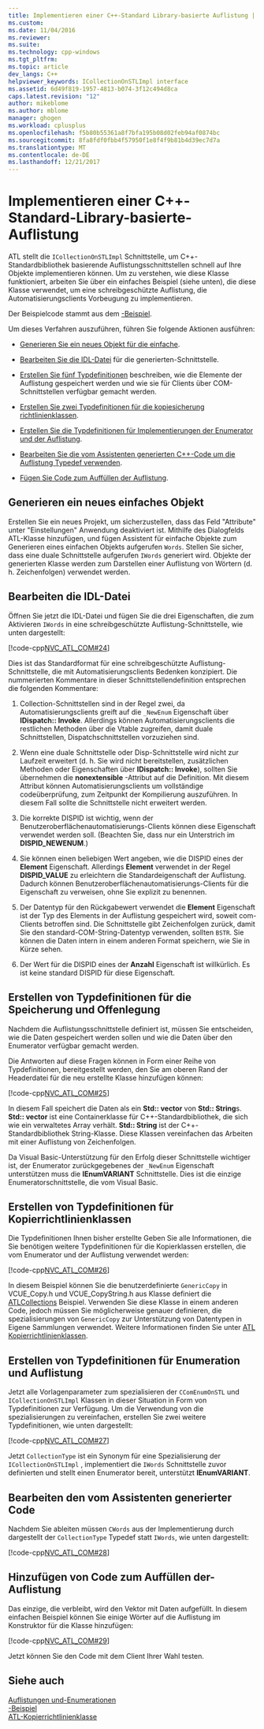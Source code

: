 ```yaml
---
title: Implementieren einer C++-Standard Library-basierte Auflistung | Microsoft Docs
ms.custom: 
ms.date: 11/04/2016
ms.reviewer: 
ms.suite: 
ms.technology: cpp-windows
ms.tgt_pltfrm: 
ms.topic: article
dev_langs: C++
helpviewer_keywords: ICollectionOnSTLImpl interface
ms.assetid: 6d49f819-1957-4813-b074-3f12c494d8ca
caps.latest.revision: "12"
author: mikeblome
ms.author: mblome
manager: ghogen
ms.workload: cplusplus
ms.openlocfilehash: f5b80b55361a8f7bfa195b08d02feb94af0874bc
ms.sourcegitcommit: 8fa8fdf0fbb4f57950f1e8f4f9b81b4d39ec7d7a
ms.translationtype: MT
ms.contentlocale: de-DE
ms.lasthandoff: 12/21/2017
---
```

# <a name="implementing-a-c-standard-library-based-collection"></a>Implementieren einer C++-Standard-Library-basierte-Auflistung
ATL stellt die `ICollectionOnSTLImpl` Schnittstelle, um C++-Standardbibliothek basierende Auflistungsschnittstellen schnell auf Ihre Objekte implementieren können. Um zu verstehen, wie diese Klasse funktioniert, arbeiten Sie über ein einfaches Beispiel (siehe unten), die diese Klasse verwendet, um eine schreibgeschützte Auflistung, die Automatisierungsclients Vorbeugung zu implementieren.  
  
 Der Beispielcode stammt aus dem [-Beispiel](../visual-cpp-samples.md).  
  
 Um dieses Verfahren auszuführen, führen Sie folgende Aktionen ausführen:  
  
-   [Generieren Sie ein neues Objekt für die einfache](#vccongenerating_an_object).  
  
-   [Bearbeiten Sie die IDL-Datei](#vcconedit_the_idl) für die generierten-Schnittstelle.  
  
-   [Erstellen Sie fünf Typdefinitionen](#vcconstorage_and_exposure_typedefs) beschreiben, wie die Elemente der Auflistung gespeichert werden und wie sie für Clients über COM-Schnittstellen verfügbar gemacht werden.  
  
-   [Erstellen Sie zwei Typdefinitionen für die kopiesicherung richtlinienklassen](#vcconcopy_classes).  
  
-   [Erstellen Sie die Typdefinitionen für Implementierungen der Enumerator und der Auflistung](#vcconenumeration_and_collection).  
  
-   [Bearbeiten Sie die vom Assistenten generierten C++-Code um die Auflistung Typedef verwenden](#vcconedit_the_generated_code).  
  
-   [Fügen Sie Code zum Auffüllen der Auflistung](#vcconpopulate_the_collection).  
  
##  <a name="vccongenerating_an_object"></a>Generieren ein neues einfaches Objekt  
 Erstellen Sie ein neues Projekt, um sicherzustellen, dass das Feld "Attribute" unter "Einstellungen" Anwendung deaktiviert ist. Mithilfe des Dialogfelds ATL-Klasse hinzufügen, und fügen Assistent für einfache Objekte zum Generieren eines einfachen Objekts aufgerufen `Words`. Stellen Sie sicher, dass eine duale Schnittstelle aufgerufen `IWords` generiert wird. Objekte der generierten Klasse werden zum Darstellen einer Auflistung von Wörtern (d. h. Zeichenfolgen) verwendet werden.  
  
##  <a name="vcconedit_the_idl"></a>Bearbeiten die IDL-Datei  
 Öffnen Sie jetzt die IDL-Datei und fügen Sie die drei Eigenschaften, die zum Aktivieren `IWords` in eine schreibgeschützte Auflistung-Schnittstelle, wie unten dargestellt:  
  
 [!code-cpp[NVC_ATL_COM#24](../atl/codesnippet/cpp/implementing-an-stl-based-collection_1.idl)]  
  
 Dies ist das Standardformat für eine schreibgeschützte Auflistung-Schnittstelle, die mit Automatisierungsclients Bedenken konzipiert. Die nummerierten Kommentare in dieser Schnittstellendefinition entsprechen die folgenden Kommentare:  
  
1.  Collection-Schnittstellen sind in der Regel zwei, da Automatisierungsclients greift auf die `_NewEnum` Eigenschaft über **IDispatch:: Invoke**. Allerdings können Automatisierungsclients die restlichen Methoden über die Vtable zugreifen, damit duale Schnittstellen, Dispatchschnittstellen vorzuziehen sind.  
  
2.  Wenn eine duale Schnittstelle oder Disp-Schnittstelle wird nicht zur Laufzeit erweitert (d. h. Sie wird nicht bereitstellen, zusätzlichen Methoden oder Eigenschaften über **IDispatch:: Invoke**), sollten Sie übernehmen die **nonextensible** -Attribut auf die Definition. Mit diesem Attribut können Automatisierungsclients um vollständige codeüberprüfung, zum Zeitpunkt der Kompilierung auszuführen. In diesem Fall sollte die Schnittstelle nicht erweitert werden.  
  
3.  Die korrekte DISPID ist wichtig, wenn der Benutzeroberflächenautomatisierungs-Clients können diese Eigenschaft verwendet werden soll. (Beachten Sie, dass nur ein Unterstrich im **DISPID_NEWENUM**.)  
  
4.  Sie können einen beliebigen Wert angeben, wie die DISPID eines der **Element** Eigenschaft. Allerdings **Element** verwendet in der Regel **DISPID_VALUE** zu erleichtern die Standardeigenschaft der Auflistung. Dadurch können Benutzeroberflächenautomatisierungs-Clients für die Eigenschaft zu verweisen, ohne Sie explizit zu benennen.  
  
5.  Der Datentyp für den Rückgabewert verwendet die **Element** Eigenschaft ist der Typ des Elements in der Auflistung gespeichert wird, soweit com-Clients betroffen sind. Die Schnittstelle gibt Zeichenfolgen zurück, damit Sie den standard-COM-String-Datentyp verwenden, sollten `BSTR`. Sie können die Daten intern in einem anderen Format speichern, wie Sie in Kürze sehen.  
  
6.  Der Wert für die DISPID eines der **Anzahl** Eigenschaft ist willkürlich. Es ist keine standard DISPID für diese Eigenschaft.  
  
##  <a name="vcconstorage_and_exposure_typedefs"></a>Erstellen von Typdefinitionen für die Speicherung und Offenlegung  
 Nachdem die Auflistungsschnittstelle definiert ist, müssen Sie entscheiden, wie die Daten gespeichert werden sollen und wie die Daten über den Enumerator verfügbar gemacht werden.  
  
 Die Antworten auf diese Fragen können in Form einer Reihe von Typdefinitionen, bereitgestellt werden, den Sie am oberen Rand der Headerdatei für die neu erstellte Klasse hinzufügen können:  
  
 [!code-cpp[NVC_ATL_COM#25](../atl/codesnippet/cpp/implementing-an-stl-based-collection_2.h)]  
  
 In diesem Fall speichert die Daten als ein **Std:: vector** von **Std:: String**s. **Std:: vector** ist eine Containerklasse für C++-Standardbibliothek, die sich wie ein verwaltetes Array verhält. **Std:: String** ist der C++-Standardbibliothek String-Klasse. Diese Klassen vereinfachen das Arbeiten mit einer Auflistung von Zeichenfolgen.  
  
 Da Visual Basic-Unterstützung für den Erfolg dieser Schnittstelle wichtiger ist, der Enumerator zurückgegebenes der `_NewEnum` Eigenschaft unterstützen muss die **IEnumVARIANT** Schnittstelle. Dies ist die einzige Enumeratorschnittstelle, die vom Visual Basic.  
  
##  <a name="vcconcopy_classes"></a>Erstellen von Typdefinitionen für Kopierrichtlinienklassen  
 Die Typdefinitionen Ihnen bisher erstellte Geben Sie alle Informationen, die Sie benötigen weitere Typdefinitionen für die Kopierklassen erstellen, die vom Enumerator und der Auflistung verwendet werden:  
  
 [!code-cpp[NVC_ATL_COM#26](../atl/codesnippet/cpp/implementing-an-stl-based-collection_3.h)]  
  
 In diesem Beispiel können Sie die benutzerdefinierte `GenericCopy` in VCUE_Copy.h und VCUE_CopyString.h aus Klasse definiert die [ATLCollections](../visual-cpp-samples.md) Beispiel. Verwenden Sie diese Klasse in einem anderen Code, jedoch müssen Sie möglicherweise genauer definieren, die spezialisierungen von `GenericCopy` zur Unterstützung von Datentypen in Eigene Sammlungen verwendet. Weitere Informationen finden Sie unter [ATL Kopierrichtlinienklassen](../atl/atl-copy-policy-classes.md).  
  
##  <a name="vcconenumeration_and_collection"></a>Erstellen von Typdefinitionen für Enumeration und Auflistung  
 Jetzt alle Vorlagenparameter zum spezialisieren der `CComEnumOnSTL` und `ICollectionOnSTLImpl` Klassen in dieser Situation in Form von Typdefinitionen zur Verfügung. Um die Verwendung von die spezialisierungen zu vereinfachen, erstellen Sie zwei weitere Typdefinitionen, wie unten dargestellt:  
  
 [!code-cpp[NVC_ATL_COM#27](../atl/codesnippet/cpp/implementing-an-stl-based-collection_4.h)]  
  
 Jetzt `CollectionType` ist ein Synonym für eine Spezialisierung der `ICollectionOnSTLImpl` , implementiert die `IWords` Schnittstelle zuvor definierten und stellt einen Enumerator bereit, unterstützt **IEnumVARIANT**.  
  
##  <a name="vcconedit_the_generated_code"></a>Bearbeiten den vom Assistenten generierter Code  
 Nachdem Sie ableiten müssen `CWords` aus der Implementierung durch dargestellt der `CollectionType` Typedef statt `IWords`, wie unten dargestellt:  
  
 [!code-cpp[NVC_ATL_COM#28](../atl/codesnippet/cpp/implementing-an-stl-based-collection_5.h)]  
  
##  <a name="vcconpopulate_the_collection"></a>Hinzufügen von Code zum Auffüllen der-Auflistung  
 Das einzige, die verbleibt, wird den Vektor mit Daten aufgefüllt. In diesem einfachen Beispiel können Sie einige Wörter auf die Auflistung im Konstruktor für die Klasse hinzufügen:  
  
 [!code-cpp[NVC_ATL_COM#29](../atl/codesnippet/cpp/implementing-an-stl-based-collection_6.h)]  
  
 Jetzt können Sie den Code mit dem Client Ihrer Wahl testen.  
  
## <a name="see-also"></a>Siehe auch  
 [Auflistungen und-Enumerationen](../atl/atl-collections-and-enumerators.md)   
 [-Beispiel](../visual-cpp-samples.md)   
 [ATL-Kopierrichtlinienklasse](../atl/atl-copy-policy-classes.md)

